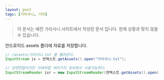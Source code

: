 ```yaml
---
layout: post
tags: [가리사니, 기타]
---
```


> 이 문서는 예전 가리사니 사이트에서 작성된 문서 입니다.
현재 상황과 맞지 않을 수 있습니다.


안드로이드 assets 폴더에 자료를 저장합니다.

``` java
// /assets/가리사니.txt 를 불러온다.
InputStream is = 컨텍스트.getAssets().open("가리사니.txt");

// 당연한말이지만 아래처럼 여러가지 덧씌워서 사용가능하다.
InputStreamReader isr = new InputStreamReader(컨텍스트.getAssets().open("가리사니.txt"), "UTF-8");
```